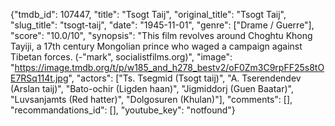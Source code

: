 {"tmdb_id": 107447, "title": "Tsogt Taij", "original_title": "Tsogt Taij", "slug_title": "tsogt-taij", "date": "1945-11-01", "genre": ["Drame / Guerre"], "score": "10.0/10", "synopsis": "This film revolves around Choghtu Khong Tayiji, a 17th century Mongolian prince who waged a campaign against Tibetan forces. (-\"mark\", socialistfilms.org)", "image": "https://image.tmdb.org/t/p/w185_and_h278_bestv2/oF0Zm3C9rpFF25s8tOE7RSq114t.jpg", "actors": ["Ts. Tsegmid (Tsogt taij)", "A. Tserendendev (Arslan taij)", "Bato-ochir (Ligden haan)", "Jigmiddorj (Guen Baatar)", "Luvsanjamts (Red hatter)", "Dolgosuren (Khulan)"], "comments": [], "recommandations_id": [], "youtube_key": "notfound"}